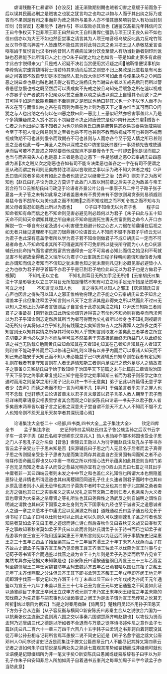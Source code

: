 <!-- { "loadSidebar": true } -->
　　虐谓残酷不仁暴谓卒【仓没反】遽无渐致期刻期也贼者切害之意缓于前而急于后以误其民而必刑之是贼害之也犹之犹言均之也均之以物与人而于其出纳之际乃或吝而不果则是有司之事而非为政之体所与虽多人亦不懐其惠矣项羽使人有功当封刻印刓【吾官反】忍弗能予【通作与】卒以取败亦其验也【通鉴汉髙祖元年韩信问汉王曰今争权天下岂非项王耶王曰然曰大王自料勇悍仁彊孰与项王汉王良久曰不如也信曰信亦以为大王不如也然臣尝事之请言其为人项王喑音哑乌故反叱昌力反咤竹驾反汉书作意乌猝差千人皆废然不能任其贤将此特匹夫之勇耳项王见人恭敬慈爱言语呕呕凶于反悦言也汉书作姁音同人有疾病泣涕分饮食至使人有功当封爵者刻印刓讹缺也忍弗能予此所谓妇人之仁也○朱子曰犹之均之也如言一等是如此史家多有此般字此吝字説得来又广只是戒人迟疑不决若当赏便用赏迟疑之间缩靳惜便误事机如李绛劝宪宗速赏魏博将士谓若待其来请而后赏之则恩不归上矣政是此意若是有司出纳之间吝惜不敢自专却是本职当然人君为政大体却不可如此当与便果决与之○问四恶之説曰虐也暴也贼也谢氏得之有司之説杨氏为当谢曰古者以五戒先后刑罚所以警昏愚惩怠慢也戒之既至然后可以责成矣不先戒之彼且乌知先后缓急之所在遽以视成不亦暴乎令严者欲其不犯聚众以誓之垂象以晓之读法以谕之上自慢其令而欲下之严其可得乎如是而致期焉期而不至则罪之是罔民也杨曰非其义也一介不以予人而不为吝义在可与而惟出纳之吝在有司则为善在为上则为恶天下之事亦惟当其可而已○问犹之与人也出纳之吝何以在四恶之数曰此一恶比上三恶似轻然亦极害事盖此人乃是个多猜嫌疑虑之人赏不赏罚不罚疑吝不决正如唐徳宗是也○南轩张氏曰虐贼皆不仁者之为也出纳之吝不知者之为也○勉斋黄氏曰惠易费劳易怨欲易贪泰易骄威易猛今至于不犯人情之所易则羙之至者也杀不可也甚则不教而杀视成不可也甚则不戒而视成致期不可也甚则慢令而致期吝不可也甚则与人而亦吝今至于犯人情之所已甚则恶之至者也此一尊一屏圣人之所以深戒之也○防峯饶氏曰要行一事须预先告戒使遵承而后可若不先告戒之猝然要责他成就岂不是暴慢令于先一时却去他是误而贼之也当与而吝易失人心也是恶上三者是急迫之恶下一件是悠缓之恶○云峯胡氏曰四恶虐为甚次之贼又次之刚恶也吝如有司不能专决柔恶也盖吝之一字在有司不便谓之恶从政而谓之有司则恶矣故特注项羽以吝取败之事以示为政不知大体者之戒】○尹氏曰告问政者多矣未有如此之备者也故记之以继帝王之治【去声】则夫子之为政可知也【赵氏曰孔子论为政之方莫详于此故门人取以附前章之后夫子之为政盖与帝王若合符节○云峯胡氏曰问政见于论语者齐景公叶公各一季康子凡二仲弓子路子张子夏各一夫子答之未有如此章之详者盖惠未有不费劳未有不怨欲则易贪泰则易骄威则易猛今皆不然所以为羙也虐之而不知教之而不知戒贼之而不知令吝之而不知与为民父母者奚忍如是哉此所以为恶也】
　　○子曰不知命无以为君子也
　　程子曰知命者知有命而信之也不知命则见害必避见利必趋何以为君子【朱子曰此与五十知天命不同知天命谓知其理之所自来此不知命是説死生夀夭贫富贵贱之命今人开口亦解説一饮一啄自有分定及遇小小利害便生趋避计较之心古人刀锯在前鼎镬在后视之如无者只縁见道理都不见那刀锯鼎镬○论语首云人不知而不愠不亦君子乎终云无以为君子也此深有意盖学者所以学为君子若不知命则做君子不成○胡氏曰一定而不可易者命也人不知命常求其所不可得避其所不可免斯所以徒丧所守而为小人也○庆源辅氏曰此命指气而言谓贫贱富贵穷通得丧一定不可易者必知此而信之始见利不苟就见害不苟避故全得我之义理所以为君子○云峯胡氏曰程子释朝闻道谓知而信者为难此亦谓知而信之者知而不信知之犹未至也知之犹未至则凡见利必趋见害必避皆小人之为也欲为君子得乎首篇不亦君子乎是已到君子地位此曰无以为君子也是方做君子根脚】
　　不知礼无以立也
　　不知礼则耳目无所加手足无所措【云峯胡氏曰集注十字是形容无以立三字耳目无所加是懵然不知有可立之地手足无所措是茫然卒无可立之地】
　　不知言无以知人也
　　言之得失可以知人之邪正【庆源辅氏曰言心声也因言之得失可以知人之邪正惟格物穷理之君子能之○云峯胡氏曰孟子知言之谓盖本于此但集注释孟子知言则曰凡天下之言识其是非得失之所以然而此不过曰无以知人之邪正此为学者言彼则孟子自言也于此亦见集注之精】○尹氏曰知斯三者则君子之事备矣【南轩张氏曰此所论命谓穷逹得丧之有命也不知命则将徼幸而苟求何以为君子乎知命则志定然后其所当为者可得而为矣礼者所以检身也不知礼则视聼言动无所持守其将何以立乎知礼则有践履之实矣知言如吉人之辞寡躁人之辞多之类不知言则无以知其实情之所存其将何以知人乎故知言则取友不差矣此三者学者之所宜先切要之务也必以是为本而后学可进不然虽务于穷髙极逺而终无所益门人以此终论语之书岂无防哉○勉斋黄氏曰知命知其在天者知礼知其在己者知言知其在人者知天则利害不能动乎外而后可以修诸己知礼则义理有以养乎内而后可以察诸人知天而不知己未必能安乎天知己而不知人未必能益乎己○庆源辅氏曰知命则在我者有定见知礼则在我者有定守知言则在人者无遁情知斯三者则内足成己之徳外足尽人之情故君子之事备○云峯胡氏曰学始于致知终于治国平天下前篇之末与此篇前二章皆説治国平天下圣学之终事此章复提起三知字是圣学之始事知斯三者而为君子则圣学之体立遇时而用之则圣学之用行弟子记此以终一书不无意矣】弟子记此以终篇得无意乎学者少【去声】而读之老而不知一言为可用不几【平声】于侮圣言者乎夫子之罪人也可不念哉【觉轩蔡氏曰论语首章末以君子言末章首以君子言圣人教人期至于君子而已详味两章语意实相表里学者其合而观之○新安陈氏曰论语一书夫子以君子教人者多矣首末两章皆以君子言之记者之深意夫子尝自谓不怨天不尤人人不知而不愠不尤人也知命则不怨天且乐天矣学者其深玩潜心焉】

　　论语集注大全卷二十
<经部,四书类,四书大全__孟子集注大全>
　　钦定四库全书
　　孟子集注序说
　　史记列传曰孟轲赵氏曰孟子鲁公族孟孙之后汉书云字子车一说字子舆【赵氏名岐字邠卿东汉京兆人】驺人也驺亦作邹本邾国也受业子思之门人子思孔子之孙名伋【音急】索隠云王劭以人为衍字而赵氏注及孔丛子等书亦皆云孟子亲受业于子思未知是否【庆源辅氏曰子思之门人无显名于后者而孟子真得子思之传则疑亲受业于子思者为是而集注两存其说盖自古圣贤固有闻而知之者不必待耳传靣命而后得也又以中庸一书观之所以传授心法开示蕴奥如此其至则当时门弟子岂无见而知之者孟子从而受之愈益光明亦宜有之也○西山真氏曰七篇之书其出乎中庸者非一其曰四端云者则未发之中中节之和也盖仁义礼知性也所谓大本也恻隐羞恶辞让是非情也所谓逹道也其曰禹稷顔回同道孔子仕止久速者则君子而时中也其曰乡原乱德者则小人而无忌惮也其曰子莫执中者时中之反也其曰曽子北宫黝之勇者南北方之强也其曰仁之实事亲义之实从兄礼之实节文斯二者则仁者人也亲亲为大义者宜也尊贤为大亲亲之杀尊贤之等礼所生也其曰尧舜性之汤武反之则自诚明之谓性自明诚之谓教也其曰天下国家之本在身则为天下国家有九经也至于诚者天之道思诚者人之道一章之义悉本于中庸尤足以见渊源之所自】道既通赵氏曰孟子通五经尤长于诗书程子曰孟子曰可以仕则仕可以止则止可以久则久可以速则速孔子圣之时者也故知易者莫如孟子又曰王者之迹熄而诗亡诗亡然后春秋作又曰春秋无义战又曰春秋天子之事故知春秋者莫如孟子尹氏曰以此而言则赵氏谓孟子长于诗书而已岂知孟子者哉游事齐宣王宣王不能用适梁梁惠王不果所言则见以为迂远而阔于事情按史记梁惠王之三十五年乙酉孟子始至梁其后二十三年当齐湣王之十年丁未齐人伐燕而孟子在齐故古史谓孟子先事齐宣王后乃见梁惠王襄王齐湣王独孟子以伐燕为宣王时事与史记荀子等书皆不合而通鉴以伐燕之歳为宣王十九年则是孟子先游梁而后至齐见宣王矣然考异亦无他据又未知孰是也【新安陈氏曰谨按通鉴纲目周显王三十三年乙酉孟轲至魏慎靓王二年壬寅魏君防卒孟轲去魏适齐五年乙巳燕君哙以国让其相子之赧王元年丁未齐伐燕取之分注但云齐王其下即书孟轲去齐赧王二年戊申即齐闵王地元年闵即湣字伐燕一事史记以为齐湣王十年丁未盖以显王四十六年戊戌为齐闵王元年通鉴以为宣王十九年丁未盖以显王三十七年己丑为宣王元年史记通鉴之不同盖如此证以通鉴纲目丁未宣王卒闵王立戊申方改元则丁未乃宣王末年闵王继位之年盖未能的知伐燕之为先君事与嗣君事也以淖齿事证之闵王为是孟子谓为宣王恐传冩之讹耳无所折姑以纲目为据云】当是之时秦用商鞅【倚两反】楚魏用吴起齐用孙子田忌天下方务于合从连衡【从子容反衡与横同○新安陈氏曰苏秦主合从之说欲合六国为一以抗秦张仪主连衡之说则离六国之交以事秦六国谓楚燕齐韩赵魏也】以攻伐为贤而孟轲乃述唐虞三代之德是以所如者不合退而与万章之徒序诗书述仲尼之意作孟子七篇赵氏曰凡二百六十一章三万四千六百八十五字韩子曰孟轲之书非轲自着轲既没其徒万章公孙丑相与记轲所言焉耳愚按二说不同史记近是【韩子名愈字退之諡文公唐邓州人○问序说谓史记近是而集注于滕文公篇首章云门人不能尽记其辞又第四章云记者之误如何朱子曰前说是后两处失之熟读七篇观其笔势如镕铸而成非缀缉可就也论语便是记録缀缉所为非一笔文字矣○新安陈氏曰愚闻或疑易系辞有子曰字以为非孔子作朱子曰安知非后人所加如周子自着通书五峯刋之每章加周子曰字今读孟子亦当防此意】

